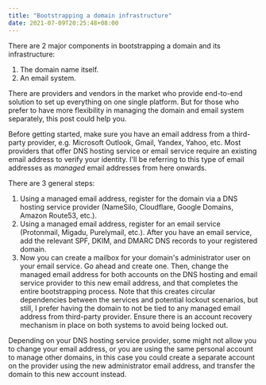 ```yaml
---
title: "Bootstrapping a domain infrastructure"
date: 2021-07-09T20:25:48+08:00
---
```

There are 2 major components in bootstrapping a domain and its infrastructure:

  1. The domain name itself.
  1. An email system.

There are providers and vendors in the market who provide end-to-end solution to set up everything on one single platform. But for those who prefer to have more flexibility in managing the domain and email system separately, this post could help you.

Before getting started, make sure you have an email address from a third-party provider, e.g. Microsoft Outlook, Gmail, Yandex, Yahoo, etc. Most providers that offer DNS hosting service or email service require an existing email address to verify your identity. I'll be referring to this type of email addresses as _managed_ email addresses from here onwards.

There are 3 general steps:

  1. Using a managed email address, register for the domain via a DNS hosting service provider (NameSilo, Cloudflare, Google Domains, Amazon Route53, etc.).
  1. Using a managed email address, register for an email service (Protonmail, Migadu, Purelymail, etc.). After you have an email service, add the relevant SPF, DKIM, and DMARC DNS records to your registered domain.
  1. Now you can create a mailbox for your domain's administrator user on your email service. Go ahead and create one. Then, change the managed email address for both accounts on the DNS hosting and email service provider to this new email address, and that completes the entire bootstrapping process. Note that this creates circular dependencies between the services and potential lockout scenarios, but still, I prefer having the domain to not be tied to any managed email address from third-party provider. Ensure there is an account recovery mechanism in place on both systems to avoid being locked out.

Depending on your DNS hosting service provider, some might not allow you to change your email address, or you are using the same personal account to manage other domains, in this case you could create a separate account on the provider using the new administrator email address, and transfer the domain to this new account instead.

